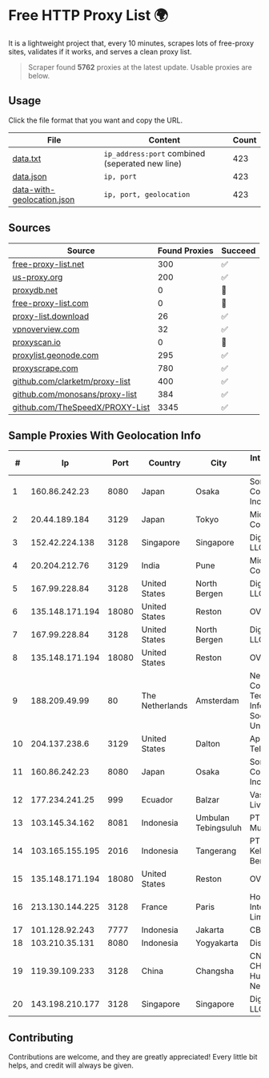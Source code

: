 
# Free HTTP Proxy List 🌍

It is a lightweight project that, every 10 minutes, scrapes lots of free-proxy sites, validates if it works, and serves a clean proxy list.


> Scraper found **5762** proxies at the latest update. Usable proxies are below.

## Usage

Click the file format that you want and copy the URL.


|File|Content|Count|
|----|-------|-----|
|[data.txt](https://raw.githubusercontent.com/themiralay/Proxy-List-World/master/data.txt)|`ip_address:port` combined (seperated new line)|423|
|[data.json](https://raw.githubusercontent.com/themiralay/Proxy-List-World/master/data.json)|`ip, port`|423|
|[data-with-geolocation.json](https://raw.githubusercontent.com/themiralay/Proxy-List-World/master/data-with-geolocation.json)|`ip, port, geolocation`|423|

## Sources

|Source|Found Proxies|Succeed|
|------|-------------|-------|
|[free-proxy-list.net](https://free-proxy-list.net)|300|✅|
|[us-proxy.org](https://www.us-proxy.org)|200|✅|
|[proxydb.net](http://proxydb.net)|0|🚫|
|[free-proxy-list.com](https://free-proxy-list.com/?page=&port=&type%5B%5D=http&type%5B%5D=https&up_time=0&search=Search)|0|🚫|
|[proxy-list.download](https://www.proxy-list.download/HTTP)|26|✅|
|[vpnoverview.com](https://vpnoverview.com/privacy/anonymous-browsing/free-proxy-servers)|32|✅|
|[proxyscan.io](https://www.proxyscan.io)|0|🚫|
|[proxylist.geonode.com](https://proxylist.geonode.com/api/proxy-list?limit=300&page=1&sort_by=lastChecked&sort_type=desc&protocols=http,https)|295|✅|
|[proxyscrape.com](https://api.proxyscrape.com/v2/?request=displayproxies&protocol=http&timeout=10000&country=all&ssl=all&anonymity=all)|780|✅|
|[github.com/clarketm/proxy-list](https://raw.githubusercontent.com/clarketm/proxy-list/master/proxy-list-raw.txt)|400|✅|
|[github.com/monosans/proxy-list](https://raw.githubusercontent.com/monosans/proxy-list/main/proxies/http.txt)|384|✅|
|[github.com/TheSpeedX/PROXY-List](https://raw.githubusercontent.com/TheSpeedX/PROXY-List/master/http.txt)|3345|✅|


## Sample Proxies With Geolocation Info

|#|Ip|Port|Country|City|Internet Service Provider|
|-|--|----|-------|----|-------------------------|
|1|160.86.242.23|8080|Japan|Osaka|Sony Network Communications Inc|
|2|20.44.189.184|3129|Japan|Tokyo|Microsoft Corporation|
|3|152.42.224.138|3128|Singapore|Singapore|DigitalOcean, LLC|
|4|20.204.212.76|3129|India|Pune|Microsoft Corporation|
|5|167.99.228.84|3128|United States|North Bergen|DigitalOcean, LLC|
|6|135.148.171.194|18080|United States|Reston|OVH SAS|
|7|167.99.228.84|3128|United States|North Bergen|DigitalOcean, LLC|
|8|135.148.171.194|18080|United States|Reston|OVH SAS|
|9|188.209.49.99|80|The Netherlands|Amsterdam|Net Solutions - Consultoria Em Tecnologias De Informacao, Sociedade Unipessoal|
|10|204.137.238.6|3129|United States|Dalton|Apogee Telecom Inc.|
|11|160.86.242.23|8080|Japan|Osaka|Sony Network Communications Inc|
|12|177.234.241.25|999|Ecuador|Balzar|Vasquez Burgos Livington|
|13|103.145.34.162|8081|Indonesia|Umbulan Tebingsuluh|PT Lintas Data Multimedia|
|14|103.165.155.195|2016|Indonesia|Tangerang|PT Jaringan Keluarga Bersama|
|15|135.148.171.194|18080|United States|Reston|OVH SAS|
|16|213.130.144.225|3128|France|Paris|Hostinger International Limited|
|17|101.128.92.243|7777|Indonesia|Jakarta|CBN|
|18|103.210.35.131|8080|Indonesia|Yogyakarta|Diskominfo DIY|
|19|119.39.109.233|3128|China|Changsha|CNC Group CHINA169 Hunan Province Network|
|20|143.198.210.177|3128|Singapore|Singapore|DigitalOcean, LLC|



## Contributing

Contributions are welcome, and they are greatly appreciated! Every
little bit helps, and credit will always be given.

